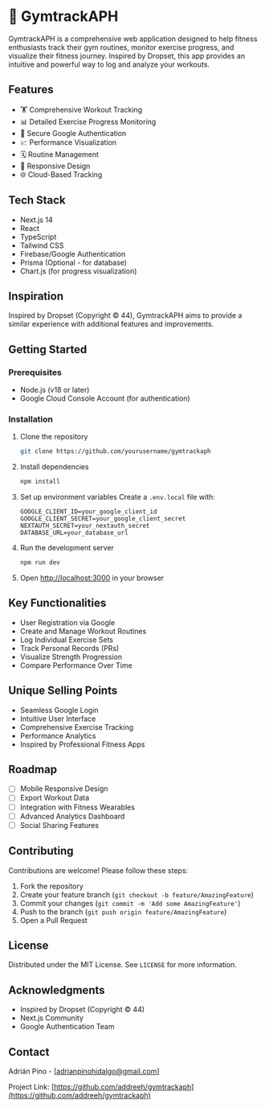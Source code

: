 # 💪 GymtrackAPH

GymtrackAPH is a comprehensive web application designed to help fitness enthusiasts track their gym routines, monitor exercise progress, and visualize their fitness journey. Inspired by Dropset, this app provides an intuitive and powerful way to log and analyze your workouts.

## Features

- 🏋️ Comprehensive Workout Tracking
- 📊 Detailed Exercise Progress Monitoring
- 🔐 Secure Google Authentication
- 📈 Performance Visualization
- 🗓️ Routine Management
- 📱 Responsive Design
- 🌐 Cloud-Based Tracking

## Tech Stack

- Next.js 14
- React
- TypeScript
- Tailwind CSS
- Firebase/Google Authentication
- Prisma (Optional - for database)
- Chart.js (for progress visualization)

## Inspiration

Inspired by Dropset (Copyright © 44), GymtrackAPH aims to provide a similar experience with additional features and improvements.

## Getting Started

### Prerequisites

- Node.js (v18 or later)
- Google Cloud Console Account (for authentication)

### Installation

1. Clone the repository
   ```bash
   git clone https://github.com/yourusername/gymtrackaph
   ```

2. Install dependencies
   ```bash
   npm install
   ```

3. Set up environment variables
   Create a `.env.local` file with:
   ```env
   GOOGLE_CLIENT_ID=your_google_client_id
   GOOGLE_CLIENT_SECRET=your_google_client_secret
   NEXTAUTH_SECRET=your_nextauth_secret
   DATABASE_URL=your_database_url
   ```

4. Run the development server
   ```bash
   npm run dev
   ```

5. Open [http://localhost:3000](http://localhost:3000) in your browser

## Key Functionalities

- User Registration via Google
- Create and Manage Workout Routines
- Log Individual Exercise Sets
- Track Personal Records (PRs)
- Visualize Strength Progression
- Compare Performance Over Time

## Unique Selling Points

- Seamless Google Login
- Intuitive User Interface
- Comprehensive Exercise Tracking
- Performance Analytics
- Inspired by Professional Fitness Apps

## Roadmap

- [ ] Mobile Responsive Design
- [ ] Export Workout Data
- [ ] Integration with Fitness Wearables
- [ ] Advanced Analytics Dashboard
- [ ] Social Sharing Features

## Contributing

Contributions are welcome! Please follow these steps:
1. Fork the repository
2. Create your feature branch (`git checkout -b feature/AmazingFeature`)
3. Commit your changes (`git commit -m 'Add some AmazingFeature'`)
4. Push to the branch (`git push origin feature/AmazingFeature`)
5. Open a Pull Request

## License

Distributed under the MIT License. See `LICENSE` for more information.

## Acknowledgments

- Inspired by Dropset (Copyright © 44)
- Next.js Community
- Google Authentication Team

## Contact

Adrián Pino - [adrianpinohidalgo@gmail.com]

Project Link: [https://github.com/addreeh/gymtrackaph](https://github.com/addreeh/gymtrackaph)
